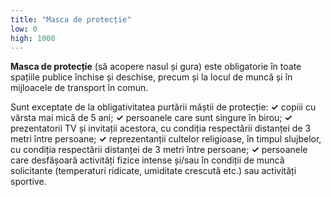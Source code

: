 ```yaml
---
title: "Masca de protecție"
low: 0
high: 1000
---
```


**Masca de protecție** (să acopere nasul și gura) este obligatorie în toate spațiile publice închise și deschise, precum și la locul de muncă și în mijloacele de transport în comun.

Sunt exceptate de la obligativitatea purtării măștii de protecție:
  **✓** copiii cu vârsta mai mică de 5 ani;
  **✓** persoanele care sunt singure în birou;
  **✓** prezentatorii TV și invitații acestora, cu condiția respectării distanței de 3 metri între persoane;
  **✓** reprezentanții cultelor religioase, în timpul slujbelor, cu condiția respectării distanței de 3 metri între persoane;
  **✓** persoanele care desfășoară activități fizice intense și/sau în condiții de muncă solicitante (temperaturi ridicate, umiditate crescută etc.) sau activități sportive.
